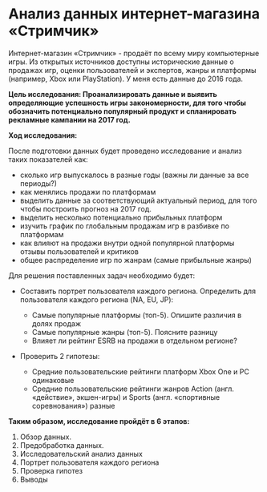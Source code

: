 # Анализ данных интернет-магазина  «Стримчик»
Интернет-магазин «Стримчик» - продаёт по всему миру компьютерные игры. Из открытых источников доступны исторические данные о продажах игр, оценки пользователей и экспертов, жанры и платформы (например, Xbox или PlayStation). У меня есть данные до 2016 года.

**Цель исследования: Проанализировать данные и выявить определяющие успешность игры закономерности, для того чтобы обозначить потенциально популярный продукт и спланировать рекламные кампании на 2017 год.**

**Ход исследования:**

После подготовки данных будет проведено исследование и анализ таких показателей как:

- сколько игр выпускалось в разные годы (важны ли данные за все периоды?)
- как менялись продажи по платформам 
- выделить данные за соответствующий актуальный период, для того чтобы построить прогноз на 2017 год.
- выделить несколько потенциально прибыльных платформ
- изучить график по глобальным продажам игр в разбивке по платформам
- как влияют на продажи внутри одной популярной платформы отзывы пользователей и критиков
- общее распределение игр по жанрам (самые прибыльные жанры)

Для решения поставленных задач необходимо будет:

- Составить портрет пользователя каждого региона. Определить для пользователя каждого региона (NA, EU, JP):
  - Самые популярные платформы (топ-5). Опишите различия в долях продаж
  - Самые популярные жанры (топ-5). Поясните разницу
  - Влияет ли рейтинг ESRB на продажи в отдельном регионе?

- Проверить 2 гипотезы:
  - Средние пользовательские рейтинги платформ Xbox One и PC одинаковые
  - Средние пользовательские рейтинги жанров Action (англ. «действие», экшен-игры) и Sports (англ. «спортивные соревнования») разные


**Таким образом, исследование пройдёт в 6 этапов:**

1. Обзор данных.
2. Предобработка данных.
3. Исследовательский анализ данных
4. Портрет пользователя каждого региона
5. Проверка гипотез
6. Выводы
